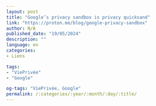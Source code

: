 ```yaml
---
layout: post
title: "Google’s privacy sandbox is privacy quicksand"
link: "https://proton.me/blog/google-privacy-sandbox"
author: N/A
published_date: "19/05/2024"
description: ""
language: en
categories:
- Liens

tags:
- "ViePrivée"
- "Google"

og-tags: "ViePrivée, Google"
permalink: /:categories/:year/:month/:day/:title/
---
```

